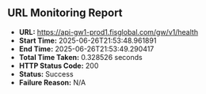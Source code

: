 ## URL Monitoring Report

- **URL:** https://api-gw1-prod1.fisglobal.com/gw/v1/health
- **Start Time:** 2025-06-26T21:53:48.961891
- **End Time:** 2025-06-26T21:53:49.290417
- **Total Time Taken:** 0.328526 seconds
- **HTTP Status Code:** 200
- **Status:** Success
- **Failure Reason:** N/A
